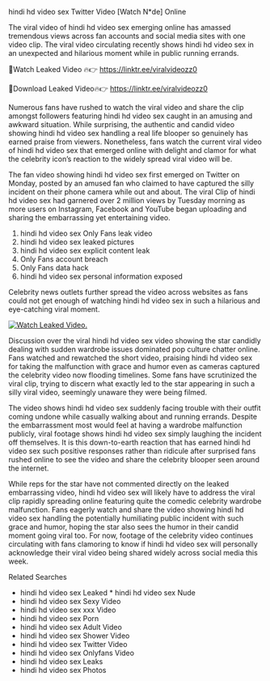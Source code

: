 ﻿hindi hd video sex Twitter Video [Watch N*de] Online

The viral video of ﻿hindi hd video sex emerging online has amassed tremendous views across fan accounts and social media sites with one video clip. The viral video circulating recently shows ﻿hindi hd video sex in an unexpected and hilarious moment while in public running errands. 

🔴Watch Leaked Video 🔥👉  https://linktr.ee/viralvideozz0 

🔴Download Leaked Video🔥👉  https://linktr.ee/viralvideozz0 

Numerous fans have rushed to watch the viral video and share the clip amongst followers featuring ﻿hindi hd video sex caught in an amusing and awkward situation. While surprising, the authentic and candid video showing ﻿hindi hd video sex handling a real life blooper so genuinely has earned praise from viewers. Nonetheless, fans watch the current viral video of ﻿hindi hd video sex that emerged online with delight and clamor for what the celebrity icon’s reaction to the widely spread viral video will be.

The fan video showing ﻿hindi hd video sex first emerged on Twitter on Monday, posted by an amused fan who claimed to have captured the silly incident on their phone camera while out and about. The viral Clip of ﻿hindi hd video sex had garnered over 2 million views by Tuesday morning as more users on Instagram, Facebook and YouTube began uploading and sharing the embarrassing yet entertaining video. 

1. ﻿hindi hd video sex Only Fans leak video
2. ﻿hindi hd video sex leaked pictures
3. ﻿hindi hd video sex explicit content leak
4. Only Fans account breach
5. Only Fans data hack
6. ﻿hindi hd video sex personal information exposed

Celebrity news outlets further spread the video across websites as fans could not get enough of watching ﻿hindi hd video sex in such a hilarious and eye-catching viral moment. 

[![Watch Leaked Video.](https://miro.medium.com/v2/resize:fit:828/format:webp/1*cilzJN44JGOrTw9NJCrNHA.gif "Watch Leaked Video")](https://linktr.ee/viralvideozz0)

Discussion over the viral ﻿hindi hd video sex video showing the star candidly dealing with sudden wardrobe issues dominated pop culture chatter online. Fans watched and rewatched the short video, praising ﻿hindi hd video sex for taking the malfunction with grace and humor even as cameras captured the celebrity video now flooding timelines. Some fans have scrutinized the viral clip, trying to discern what exactly led to the star appearing in such a silly viral video, seemingly unaware they were being filmed.

The video shows ﻿hindi hd video sex suddenly facing trouble with their outfit coming undone while casually walking about and running errands. Despite the embarrassment most would feel at having a wardrobe malfunction publicly, viral footage shows ﻿hindi hd video sex simply laughing the incident off themselves. It is this down-to-earth reaction that has earned ﻿hindi hd video sex such positive responses rather than ridicule after surprised fans rushed online to see the video and share the celebrity blooper seen around the internet.  

While reps for the star have not commented directly on the leaked embarrassing video, ﻿hindi hd video sex will likely have to address the viral clip rapidly spreading online featuring quite the comedic celebrity wardrobe malfunction. Fans eagerly watch and share the video showing ﻿hindi hd video sex handling the potentially humiliating public incident with such grace and humor, hoping the star also sees the humor in their candid moment going viral too. For now, footage of the celebrity video continues circulating with fans clamoring to know if ﻿hindi hd video sex will personally acknowledge their viral video being shared widely across social media this week.

Related Searches
* ﻿hindi hd video sex Leaked
﻿* hindi hd video sex Nude
* ﻿hindi hd video sex Sexy Video
* ﻿hindi hd video sex xxx Video
* ﻿hindi hd video sex Porn
* ﻿hindi hd video sex Adult Video
* ﻿hindi hd video sex Shower Video
* ﻿hindi hd video sex Twitter Video
* ﻿hindi hd video sex Onlyfans Video
* ﻿hindi hd video sex Leaks
* ﻿hindi hd video sex Photos